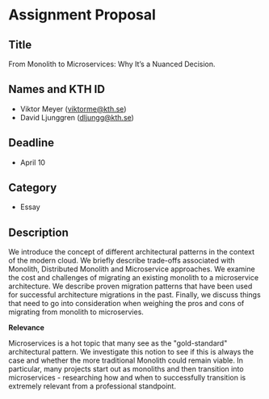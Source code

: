 # Assignment Proposal

## Title

From Monolith to Microservices: Why It’s a Nuanced Decision.

## Names and KTH ID

- Viktor Meyer (viktorme@kth.se)
- David Ljunggren (dljungg@kth.se)

## Deadline

- April 10

## Category

- Essay

## Description

We introduce the concept of different architectural patterns in the context of the modern cloud. We briefly describe trade-offs associated with Monolith, Distributed Monolith and Microservice approaches. We examine the cost and challenges of migrating an existing monolith to a microservice architecture. We describe proven migration patterns that have been used for successful architecture migrations in the past. Finally, we discuss things that need to go into consideration when weighing the pros and cons of migrating from monolith to microservies.

**Relevance**

Microservices is a hot topic that many see as the "gold-standard" architectural pattern. We investigate this notion to see if this is always the case and whether the more traditional Monolith could remain viable. In particular, many projects start out as monoliths and then transition into microservices - researching how and when to successfully transition is extremely relevant from a professional standpoint.
